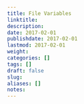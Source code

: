 ```yaml
---
title: File Variables
linktitle:
description:
date: 2017-02-01
publishdate: 2017-02-01
lastmod: 2017-02-01
weight:
categories: []
tags: []
draft: false
slug:
aliases: []
notes:
---
```

